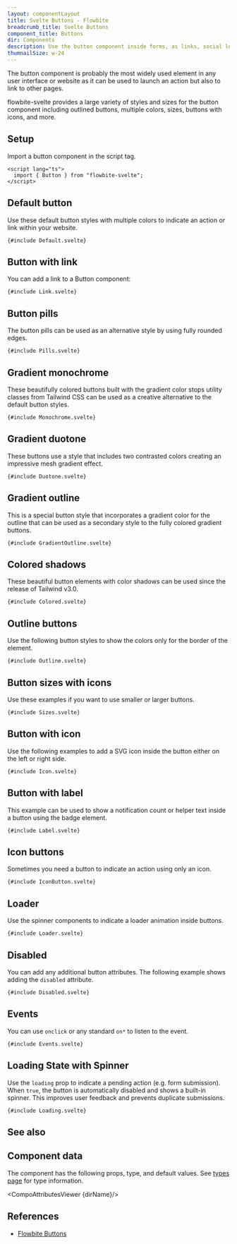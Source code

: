 ```yaml
---
layout: componentLayout
title: Svelte Buttons - Flowbite
breadcrumb_title: Svelte Buttons
component_title: Buttons
dir: Components
description: Use the button component inside forms, as links, social login, payment options with support for multiple styles, colors, sizes, gradients, and shadows
thumnailSize: w-24
---
```


<script lang="ts">
  import { CompoAttributesViewer,  GitHubCompoLinks, toKebabCase, Seealso } from '../../utils'
  import { Badge, P, A } from '$lib'
  const dirName = toKebabCase(component_title)
 
  const relatedLinks = ['/docs/components/buttons','/docs/components/button-group' ,'/docs/components/list-group','/docs/utilities/close-button','/docs/forms/radio#radiobutton' , '/docs/forms/checkbox#checkboxbutton'];
</script>

The button component is probably the most widely used element in any user interface or website as it can be used to launch an action but also to link to other pages.

flowbite-svelte provides a large variety of styles and sizes for the button component including outlined buttons, multiple colors, sizes, buttons with icons, and more.

## Setup

Import a button component in the script tag.

```svelte example hideOutput
<script lang="ts">
  import { Button } from "flowbite-svelte";
</script>
```

## Default button

Use these default button styles with multiple colors to indicate an action or link within your website.

```svelte example class="flex flex-wrap gap-2" hideScript
{#include Default.svelte}
```

## Button with link

You can add a link to a Button component:

```svelte example class="flex justify-center" hideScript hideResponsiveButtons
{#include Link.svelte}
```

## Button pills

The button pills can be used as an alternative style by using fully rounded edges.

```svelte example class="flex flex-wrap gap-2" hideScript hideResponsiveButtons
{#include Pills.svelte}
```

## Gradient monochrome

These beautifully colored buttons built with the gradient color stops utility classes from Tailwind CSS can be used as a creative alternative to the default button styles.

```svelte example class="flex flex-wrap gap-2" hideResponsiveButtons
{#include Monochrome.svelte}
```

## Gradient duotone

These buttons use a style that includes two contrasted colors creating an impressive mesh gradient effect.

```svelte example class="flex flex-wrap gap-2" hideResponsiveButtons
{#include Duotone.svelte}
```

## Gradient outline

This is a special button style that incorporates a gradient color for the outline that can be used as a secondary style to the fully colored gradient buttons.

```svelte example class="flex flex-wrap gap-2" hideResponsiveButtons
{#include GradientOutline.svelte}
```

## Colored shadows

These beautiful button elements with color shadows can be used since the release of Tailwind v3.0.

```svelte example class="flex flex-wrap gap-2" hideResponsiveButtons
{#include Colored.svelte}
```

## Outline buttons

Use the following button styles to show the colors only for the border of the element.

```svelte example class="flex flex-wrap gap-2" hideScript hideResponsiveButtons
{#include Outline.svelte}
```

## Button sizes with icons

Use these examples if you want to use smaller or larger buttons.

```svelte example class="space-y-2" hideScript hideResponsiveButtons
{#include Sizes.svelte}
```

## Button with icon

Use the following examples to add a SVG icon inside the button either on the left or right side.

```svelte example class="flex justify-center gap-2" hideResponsiveButtons
{#include Icon.svelte}
```

## Button with label

This example can be used to show a notification count or helper text inside a button using the badge element.

```svelte example class="flex justify-center gap-2" hideResponsiveButtons
{#include Label.svelte}
```

## Icon buttons

Sometimes you need a button to indicate an action using only an icon.

```svelte example class="flex justify-center gap-2" hideResponsiveButtons
{#include IconButton.svelte}
```

## Loader

Use the spinner components to indicate a loader animation inside buttons.

```svelte example class="flex justify-center gap-2" hideResponsiveButtons
{#include Loader.svelte}
```

## Disabled

You can add any additional button attributes. The following example shows adding the `disabled` attribute.

```svelte example class="flex justify-center gap-2" hideScript hideResponsiveButtons
{#include Disabled.svelte}
```

## Events

You can use `onclick` or any standard `on*` to listen to the event.

```svelte example class="flex justify-center gap-2" hideResponsiveButtons
{#include Events.svelte}
```

## Loading State with Spinner

Use the `loading` prop to indicate a pending action (e.g. form submission). When `true`, the button is automatically disabled and shows a built-in spinner. This improves user feedback and prevents duplicate submissions.

```svelte example class="flex justify-center"
{#include Loading.svelte}
```

## See also

<Seealso links={relatedLinks} />

## Component data

The component has the following props, type, and default values. See [types page](/docs/pages/typescript) for type information.

<CompoAttributesViewer {dirName}/>

## References

- [Flowbite Buttons](https://flowbite.com/docs/components/buttons/)

<GitHubCompoLinks />
